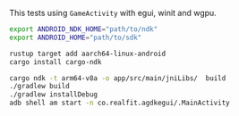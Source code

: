 This tests using `GameActivity` with egui, winit and wgpu.

```bash
export ANDROID_NDK_HOME="path/to/ndk"
export ANDROID_HOME="path/to/sdk"

rustup target add aarch64-linux-android
cargo install cargo-ndk

cargo ndk -t arm64-v8a -o app/src/main/jniLibs/  build
./gradlew build
./gradlew installDebug
adb shell am start -n co.realfit.agdkegui/.MainActivity
```
